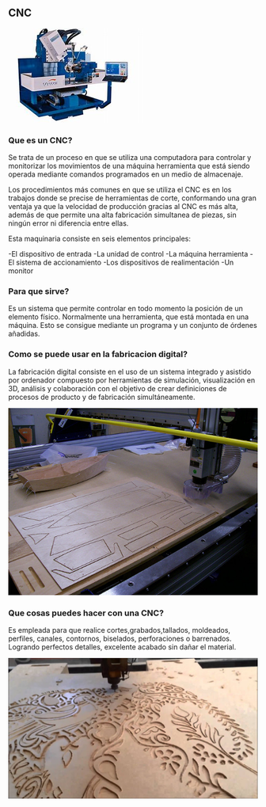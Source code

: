 ## CNC

![CNC](https://github.com/aRnAu1012/2-trimestre-/blob/main/CNC.png)

### Que es un CNC?

Se trata de un proceso en que se utiliza una computadora para controlar y monitorizar los movimientos de una máquina herramienta que está siendo operada mediante comandos programados en un medio de almacenaje.

Los procedimientos más comunes en que se utiliza el CNC es en los trabajos donde se precise de herramientas de corte, conformando una gran ventaja ya que la velocidad de producción gracias al CNC es más alta, además de que permite una alta fabricación simultanea de piezas, sin ningún error ni diferencia entre ellas.

Esta maquinaria consiste en seis elementos principales:

-El dispositivo de entrada
-La unidad de control
-La máquina herramienta
-El sistema de accionamiento
-Los dispositivos de realimentación
-Un monitor



### Para que sirve?

Es un sistema que permite controlar en todo momento la posición de un elemento físico. Normalmente una herramienta, que está montada en una máquina. Esto se consigue mediante un programa y un conjunto de órdenes añadidas.



### Como se puede usar en la fabricacion digital?

La fabricación digital consiste en el uso de un sistema integrado y asistido por ordenador compuesto por herramientas de simulación, visualización en 3D, análisis y colaboración con el objetivo de crear definiciones de procesos de producto y de fabricación simultáneamente.

![Fabricacion Digital](https://github.com/aRnAu1012/2-trimestre-/blob/main/img7.jpg)




### Que cosas puedes hacer con una CNC?

Es empleada para que realice cortes,grabados,tallados, moldeados, perfiles, canales, contornos, biselados, perforaciones o barrenados. Logrando perfectos detalles, excelente acabado sin dañar el material.

![CNC grabados ](https://github.com/aRnAu1012/2-trimestre-/blob/main/maxresdefault.jpg)





